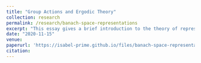```yaml
---
title: "Group Actions and Ergodic Theory"
collection: research
permalink: /research/banach-space-representations
excerpt: "This essay gives a brief introduction to the theory of representations on Banach spaces. It was written for a functional analysis course taught by Pierre Portal at the ANU."
date: "2020-11-15"
venue:
paperurl: 'https://isabel-prime.github.io/files/banach-space-representations.pdf'
citation: 
---
```


